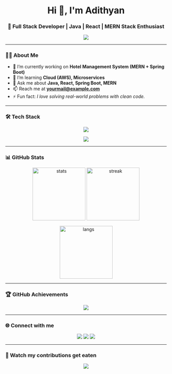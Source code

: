 <!-- Profile Header -->
<h1 align="center">Hi 👋, I'm Adithyan</h1>
<h3 align="center">🚀 Full Stack Developer | Java | React | MERN Stack Enthusiast</h3>

<!-- Typing SVG -->
<p align="center">
  <a href="https://github.com/Adithyan">
    <img src="https://readme-typing-svg.herokuapp.com?size=22&duration=4000&color=36BCF7&vCenter=true&lines=Passionate+Developer;Full+Stack+Web+Development;Java+%7C+React+%7C+SpringBoot;Problem+Solver;Always+Learning+New+Things" />
  </a>
</p>

---

<!-- About Me -->
### 👨‍💻 About Me
- 🔭 I’m currently working on **Hotel Management System (MERN + Spring Boot)**
- 🌱 I’m learning **Cloud (AWS), Microservices**
- 💬 Ask me about **Java, React, Spring Boot, MERN**
- 📫 Reach me at **yourmail@example.com**
- ⚡ Fun fact: *I love solving real-world problems with clean code.*

---

<!-- Tech Stack -->
### 🛠️ Tech Stack

<p align="center">
  <!-- Languages -->
  <img src="https://skillicons.dev/icons?i=java,spring,js,react,nodejs,express,mongodb,mysql,python,cpp,html,css" />
</p>

<p align="center">
  <!-- Tools -->
  <img src="https://skillicons.dev/icons?i=git,github,vscode,postman,figma,docker,linux" />
</p>

---

<!-- GitHub Stats -->
### 📊 GitHub Stats
<p align="center">
  <img src="https://github-readme-stats.vercel.app/api?username=Adithyan&show_icons=true&theme=radical" alt="stats" height="165"/>
  <img src="https://github-readme-streak-stats.herokuapp.com/?user=Adithyan&theme=radical" alt="streak" height="165"/>
</p>

<p align="center">
  <img src="https://github-readme-stats.vercel.app/api/top-langs/?username=Adithyan&layout=compact&theme=radical" alt="langs" height="165"/>
</p>

---

<!-- Trophies -->
### 🏆 GitHub Achievements
<p align="center">
  <img src="https://github-profile-trophy.vercel.app/?username=Adithyan&theme=dracula&row=1&column=7" />
</p>

---

<!-- Connect -->
### 🌐 Connect with me
<p align="center">
  <a href="https://linkedin.com/in/yourlinkedin" target="_blank"><img src="https://img.shields.io/badge/-LinkedIn-%230077B5?style=for-the-badge&logo=linkedin&logoColor=white"/></a>
  <a href="mailto:yourmail@example.com"><img src="https://img.shields.io/badge/Email-D14836?style=for-the-badge&logo=gmail&logoColor=white"/></a>
  <a href="https://github.com/Adithyan"><img src="https://img.shields.io/badge/GitHub-100000?style=for-the-badge&logo=github&logoColor=white"/></a>
</p>

---

<!-- Snake Animation -->
### 🐍 Watch my contributions get eaten
<p align="center">
  <img src="https://github.com/Adithyan/Adithyan/blob/output/github-contribution-grid-snake.svg" />
</p>
